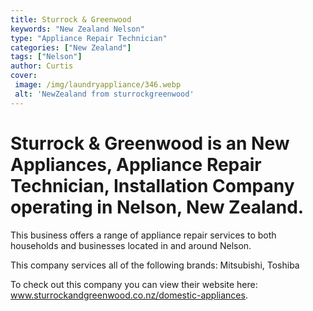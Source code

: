 ```yaml
---
title: Sturrock & Greenwood
keywords: "New Zealand Nelson"
type: "Appliance Repair Technician"
categories: ["New Zealand"]
tags: ["Nelson"]
author: Curtis
cover:
 image: /img/laundryappliance/346.webp
 alt: 'NewZealand from sturrockgreenwood'
---
```


# Sturrock & Greenwood is an New Appliances, Appliance Repair Technician, Installation Company operating in Nelson, New Zealand.

This business offers a range of appliance repair services to both households and businesses located in and around Nelson.

This company services all of the following brands: Mitsubishi, Toshiba

To check out this company you can view their website here: www.sturrockandgreenwood.co.nz/domestic-appliances.
